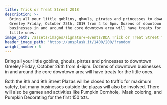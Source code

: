 ```yaml
---
title: Trick or Treat Street 2018
description: >-
  Bring all your little goblins, ghouls, pirates and princesses to downtown
  Greeley Friday, October 25th, 2019 from 4 to 6pm. Dozens of downtown
  businesses in and around the core downtown area will have treats for the
  little ones.
image_path: /assets/images/signature-events/DDA Trick or Treat Street flyer.jpg
header_image_path: 'https://unsplash.it/1400/200/?random'
weight_number: 6
---
```


Bring all your little goblins, ghouls, pirates and princesses to downtown Greeley Friday, October 26th from 4-6pm. Dozens of downtown businesses in and around the core downtown area will have treats for the little ones.

Both the 8th and 9th Street Plazas will be closed to traffic for maximum safety, but many businesses outside the plazas will also be involved. There will also be games and activities like Pumpkin Cornhole,  Mask coloring, and Pumpkin Decorating for the first 150 tots.
